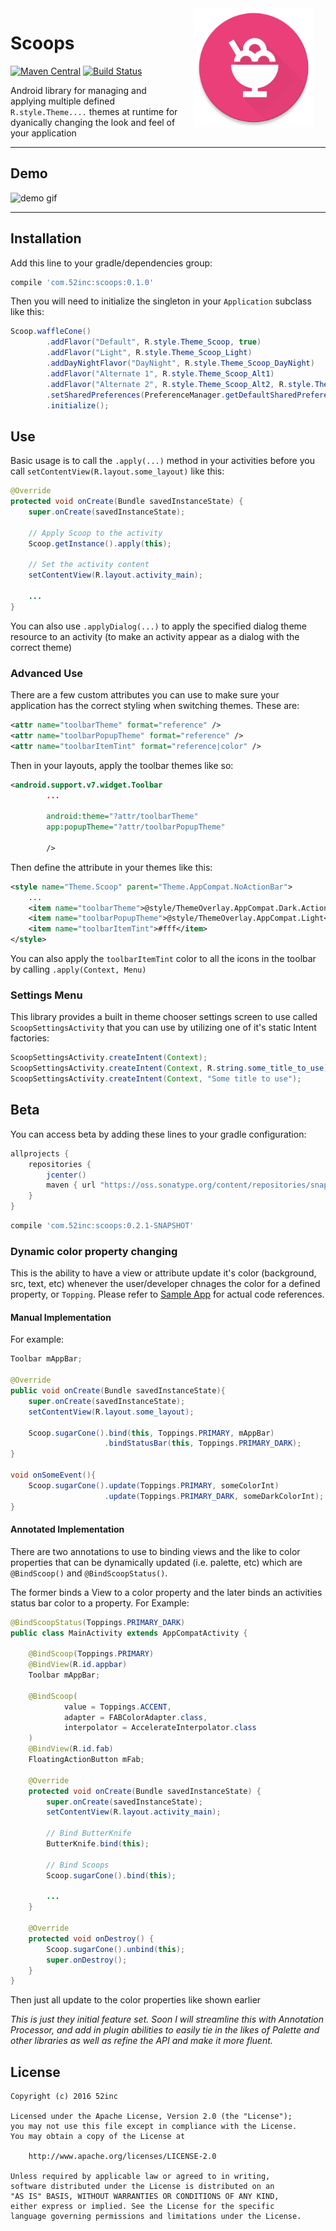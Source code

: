 <img src="art/web_hi_res_512.png" width="190" align="right" hspace="20" />

Scoops
======

[![Maven Central](https://maven-badges.herokuapp.com/maven-central/com.52inc/scoops/badge.svg)](https://maven-badges.herokuapp.com/maven-central/com.52inc/scoops) [![Build Status](https://travis-ci.org/52inc/Scoops.svg?branch=master)](https://travis-ci.org/52inc/Scoops)

Android library for managing and applying multiple defined `R.style.Theme....` themes at runtime for dyanically changing the look and feel of your application

---
## Demo

![demo gif](http://i.imgur.com/5SqjbhL.gif)

--- 
## Installation

Add this line to your gradle/dependencies group:

```groovy
compile 'com.52inc:scoops:0.1.0'
```

Then you will need to initialize the singleton in your `Application` subclass like this:

```java
Scoop.waffleCone()
        .addFlavor("Default", R.style.Theme_Scoop, true)
        .addFlavor("Light", R.style.Theme_Scoop_Light)
        .addDayNightFlavor("DayNight", R.style.Theme_Scoop_DayNight)
        .addFlavor("Alternate 1", R.style.Theme_Scoop_Alt1)
        .addFlavor("Alternate 2", R.style.Theme_Scoop_Alt2, R.style.Theme_Scoop_Al2_Dialog)
        .setSharedPreferences(PreferenceManager.getDefaultSharedPreferences(this))
        .initialize();
```

## Use 

Basic usage is to call the `.apply(...)` method in your activities before you call `setContentView(R.layout.some_layout)` like this:

```java
@Override
protected void onCreate(Bundle savedInstanceState) {
    super.onCreate(savedInstanceState);

    // Apply Scoop to the activity
    Scoop.getInstance().apply(this);

    // Set the activity content
    setContentView(R.layout.activity_main);

    ...
}
```

You can also use `.applyDialog(...)` to apply the specified dialog theme resource to an activity (to make an activity appear as a dialog with the correct theme)

### Advanced Use

There are a few custom attributes you can use to make sure your application has the correct styling when switching themes. These are:

```xml
<attr name="toolbarTheme" format="reference" />
<attr name="toolbarPopupTheme" format="reference" />
<attr name="toolbarItemTint" format="reference|color" />
```

Then in your layouts, apply the toolbar themes like so:

```xml
<android.support.v7.widget.Toolbar
        ...
        
        android:theme="?attr/toolbarTheme"
        app:popupTheme="?attr/toolbarPopupTheme"
        
        />
```

Then define the attribute in your themes like this:


```xml
<style name="Theme.Scoop" parent="Theme.AppCompat.NoActionBar">
	...
    <item name="toolbarTheme">@style/ThemeOverlay.AppCompat.Dark.ActionBar</item>
    <item name="toolbarPopupTheme">@style/ThemeOverlay.AppCompat.Light</item>
    <item name="toolbarItemTint">#fff</item>
</style>
```

You can also apply the `toolbarItemTint` color to all the icons in the toolbar by calling `.apply(Context, Menu)` 

	
### Settings Menu

This library provides a built in theme chooser settings screen to use called `ScoopSettingsActivity` that you can use by utilizing one of it's static Intent factories:

```java
ScoopSettingsActivity.createIntent(Context);
ScoopSettingsActivity.createIntent(Context, R.string.some_title_to_use);
ScoopSettingsActivity.createIntent(Context, "Some title to use");
```

## Beta

You can access beta by adding these lines to your gradle configuration:

```groovy
allprojects {
    repositories {
        jcenter()
        maven { url "https://oss.sonatype.org/content/repositories/snapshots/" }
    }
}
```

```groovy
compile 'com.52inc:scoops:0.2.1-SNAPSHOT'
```

### Dynamic color property changing

This is the ability to have a view or attribute update it's color (background, src, text, etc) whenever the user/developer chnages the color for a defined property, or `Topping`. Please refer to [Sample App](https://github.com/52inc/Scoops/tree/feature-dynamic-color-attr/app/src/main/java/com/ftinc/themeenginetest) for actual code references.

#### Manual Implementation

For example:

```java
Toolbar mAppBar;

@Override
public void onCreate(Bundle savedInstanceState){
	super.onCreate(savedInstanceState);
	setContentView(R.layout.some_layout);
	
	Scoop.sugarCone().bind(this, Toppings.PRIMARY, mAppBar)
					 .bindStatusBar(this, Toppings.PRIMARY_DARK);
}

void onSomeEvent(){
	Scoop.sugarCone().update(Toppings.PRIMARY, someColorInt) 
 					 .update(Toppings.PRIMARY_DARK, someDarkColorInt);
}

```

#### Annotated Implementation
There are two annotations to use to binding views and the like to color properties that can be dynamically updated (i.e. palette, etc) which are `@BindScoop()` and `@BindScoopStatus()`.

The former binds a View to a color property and the later binds an activities status bar color to a property.
For Example:

```java
@BindScoopStatus(Toppings.PRIMARY_DARK)
public class MainActivity extends AppCompatActivity {

    @BindScoop(Toppings.PRIMARY)
    @BindView(R.id.appbar)
    Toolbar mAppBar;

    @BindScoop(
            value = Toppings.ACCENT,
            adapter = FABColorAdapter.class,
            interpolator = AccelerateInterpolator.class
    )
    @BindView(R.id.fab)
    FloatingActionButton mFab;
    
    @Override
    protected void onCreate(Bundle savedInstanceState) {
        super.onCreate(savedInstanceState);
        setContentView(R.layout.activity_main);

        // Bind ButterKnife
        ButterKnife.bind(this);

        // Bind Scoops
        Scoop.sugarCone().bind(this);
		
		...
    }

    @Override
    protected void onDestroy() {
        Scoop.sugarCone().unbind(this);
        super.onDestroy();
    }
}
```

Then just all update to the color properties like shown earlier


_This is just they initial feature set. Soon I will streamline this with Annotation Processor, and add in plugin abilities to easily tie in the likes of Palette and other libraries as well as refine the API and make it more fluent._


## License

	Copyright (c) 2016 52inc

	Licensed under the Apache License, Version 2.0 (the "License");
	you may not use this file except in compliance with the License.
	You may obtain a copy of the License at

		http://www.apache.org/licenses/LICENSE-2.0

	Unless required by applicable law or agreed to in writing,
	software distributed under the License is distributed on an
	"AS IS" BASIS, WITHOUT WARRANTIES OR CONDITIONS OF ANY KIND,
	either express or implied. See the License for the specific
	language governing permissions and limitations under the License.

